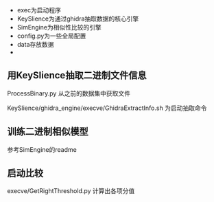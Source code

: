 



- exec为启动程序
- KeySlience为通过ghidra抽取数据的核心引擎
- SimEngine为相似性比较的引擎
- config.py为一些全局配置
- data存放数据
- 

## 用KeySlience抽取二进制文件信息

ProcessBinary.py 从之前的数据集中获取文件

KeySlience/ghidra_engine/execve/GhidraExtractInfo.sh 为启动抽取命令

## 训练二进制相似模型

参考SimEngine的readme



## 启动比较

execve/GetRightThreshold.py  计算出各项分值